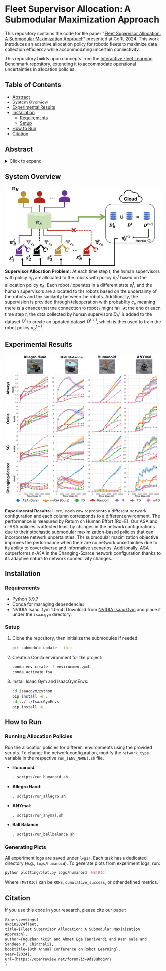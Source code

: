 # Fleet Supervisor Allocation: A Submodular Maximization Approach

This repository contains the code for the paper "[Fleet Supervisor Allocation: A Submodular Maximization Approach](https://openreview.net/forum?id=9dsBQhoqVr)" presented at CoRL 2024. This work introduces an adaptive allocation policy for robotic fleets to maximize data collection efficiency while accommodating uncertain connectivity.

This repository builds upon concepts from the [Interactive Fleet Learning Benchmark](https://github.com/BerkeleyAutomation/ifl_benchmark) repository, extending it to accommodate operational uncertainties in allocation policies.

## Table of Contents
- [Abstract](#abstract)
- [System Overview](#system-overview)
- [Experimental Results](#experimental-results)
- [Installation](#installation)
  - [Requirements](#requirements)
  - [Setup](#setup)
- [How to Run](#how-to-run)
- [Citation](#citation)

## Abstract

<details>
<summary>Click to expand</summary>
In real-world scenarios, the data collected by robots in diverse and unpredictable environments is crucial for enhancing their models and policies. This data is predominantly collected under human supervision, particularly through imitation learning (IL), where robots learn complex tasks by observing human supervisors. However, the deployment of multiple robots and supervisors to accelerate the learning process often leads to data redundancy and inefficiencies, especially as the scale of robot fleets increases. Moreover, the reliance on teleoperation for supervision introduces additional challenges due to potential network connectivity issues. 
To address these inefficiencies and the reliability concerns of network-dependent supervision, we introduce an Adaptive Submodular Allocation policy, ASA, designed for efficient human supervision allocation within multi-robot systems under uncertain connectivity. Our approach reduces data redundancy by balancing the informativeness and diversity of data collection, and is capable of accommodating connectivity variances. We evaluated the effectiveness of ASA in simulation environments with 100 robots across four different environments and various network settings, including a real-world teleoperation scenario over a 5G network. We trained and tested both our and the state-of-the-art policies utilizing NVIDIA's Isaac Gym, and our results show that ASA enhances the return on human effort by up to 5.95×, outperforming current baselines in all simulated scenarios and providing robustness against connectivity disruptions.

</details>

## System Overview
![Fleet Supervisor Allocation Framework](./assets/supervisor_allocation_problem.png)
**Supervisor Allocation Problem:** At each time step $t$, the human supervisors with policy $\pi_{H}$ are allocated to the robots with policy $\pi_{R}^t$ based on the allocation policy $\pi_{A}$. Each robot $i$ operates in a different state $s_i^t$, and the human supervisors are allocated to the robots based on the uncertainty of the robots and the similarity between the robots. Additionally, the supervision is provided through teleoperation with probability $c_i$, meaning there is a chance that the connection to robot $i$ might fail. At the end of each time step $t$, the data collected by human supervisors $D_H^t$ is added to the dataset $D^t$ to create an updated dataset $D^{t+1}$, which is then used to train the robot policy $\pi_R^{t+1}$. 

## Experimental Results
![Experimental Results](./assets/experiments.png)

**Experimental Results:** Here, each row represents a different network configuration and each column corresponds to a different environment. The performance is measured by Return on Human Effort (RoHE). Our ASA and n-ASA policies is affected least by changes in the network configurations due to their stochastic submodular maximization-based policies that can incorporate network uncertainties. The submodular maximization objective improves the performance when there are no network uncertainties due to its ability to cover diverse and informative scenarios. Additionally, ASA outperforms n-ASA in the Changing-Scarce network configuration thanks to its adaptive nature to network connectivity changes. 


## Installation

### Requirements
- Python 3.9.7
- Conda for managing dependencies
- NVIDIA Isaac Gym 1.0rc4: Download from [NVIDIA Isaac Gym](https://developer.nvidia.com/isaac-gym) and place it under the `isaacgym` directory.

### Setup

1. Clone the repository, then initialize the submodules if needed:
    ```bash
    git submodule update --init
    ```

2. Create a Conda environment for the project:
    ```bash
    conda env create -f environment.yml
    conda activate fsa
    ```

3. Install Isaac Gym and IsaacGymEnvs:
    ```bash
    cd isaacgym/python
    pip install -e .
    cd ../../IsaacGymEnvs
    pip install -e .
    ```

## How to Run

### Running Allocation Policies
Run the allocation policies for different environments using the provided scripts. To change the network configuration, modify the `network_type` variable in the respective `run_[ENV_NAME].sh` file.

- **Humanoid**: 
  ```bash
  . scripts/run_humanoid.sh
  ```
- **Allegro Hand**:
  ```bash
  . scripts/run_allegro.sh
  ```
- **ANYmal**:
  ```bash
  . scripts/run_anymal.sh
  ```
- **Ball Balance**:
  ```bash
  . scripts/run_ballbalance.sh
  ```

### Generating Plots
All experiment logs are saved under `logs/`. Each task has a dedicated directory (e.g., `logs/humanoid`). To generate plots from experiment logs, run:
```bash
python plotting/plot.py logs/humanoid [METRIC]
```
Where `[METRIC]` can be `ROHE`, `cumulative_success`, or other defined metrics.

## Citation

If you use this code in your research, please cite our paper:
```
@inproceedings{
akcin2024fleet,
title={Fleet Supervisor Allocation: A Submodular Maximization Approach},
author={Oguzhan Akcin and Ahmet Ege Tanriverdi and Kaan Kale and Sandeep P. Chinchali},
booktitle={8th Annual Conference on Robot Learning},
year={2024},
url={https://openreview.net/forum?id=9dsBQhoqVr}
}
```
